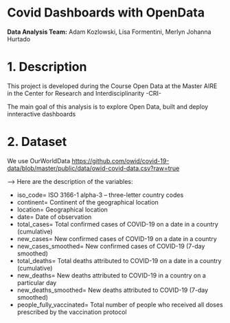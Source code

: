 # Covid Dashboards with OpenData

**Data Analysis Team:** Adam Kozlowski, Lisa Formentini, Merlyn Johanna Hurtado

# 1. Description
This project is developed during the Course Open Data at the Master AIRE in the Center for Research and Interdisciplinarity -CRI- 

The main goal of this analysis is to explore Open Data, built and deploy innteractive dashboards

# 2. Dataset 
 We use OurWorldData 
 https://github.com/owid/covid-19-data/blob/master/public/data/owid-covid-data.csv?raw=true

--> Here are the description of the variables: 
- iso_code= ISO 3166-1 alpha-3 – three-letter country codes
- continent= Continent of the geographical location
- location=	Geographical location
- date=	Date of observation
- total_cases= Total confirmed cases of COVID-19 on a date in a country (cumulative)
- new_cases= New confirmed cases of COVID-19 on a date in a country 
- new_cases_smoothed= New confirmed cases of COVID-19 (7-day smoothed)
- total_deaths= Total deaths attributed to COVID-19 on a date in a country (cumulative)
- new_deaths= New deaths attributed to COVID-19 in a country on a particular day 
- new_deaths_smoothed= New deaths attributed to COVID-19 (7-day smoothed)
- people_fully_vaccinated= Total number of people who received all doses prescribed by the vaccination protocol
